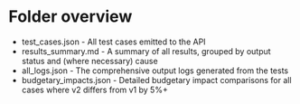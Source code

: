 # Folder overview
* test_cases.json - All test cases emitted to the API
* results_summary.md - A summary of all results, grouped by output status and (where necessary) cause
* all_logs.json - The comprehensive output logs generated from the tests
* budgetary_impacts.json - Detailed budgetary impact comparisons for all cases where v2 differs from v1 by 5%+
